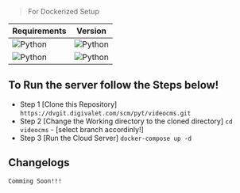 

> For Dockerized Setup


| Requirements | Version |
| ------ | ------ |
| ![Python](https://img.shields.io/badge/Docker-3776AB?style=for-the-badge&logo=docker&logoColor=yellow) | ![Python](https://img.shields.io/badge/v20.10+-3776AB?style=for-the-badge) |
| ![Python](https://img.shields.io/badge/Docker-Compose-3776AB?style=for-the-badge&logo=docker&logoColor=yellow) | ![Python](https://img.shields.io/badge/v2.4+-3776AB?style=for-the-badge) |



## To Run the server follow the Steps below!
- Step 1 [Clone this Repository]
`https://dvgit.digivalet.com/scm/pyt/videocms.git`
- Step 2 [Change the Working directory to the cloned directory]
`cd videocms` - [select branch accordinly!]
- Step 3 [Run the Cloud Server]
`docker-compose up -d`

## Changelogs
```
Comming Soon!!!
```